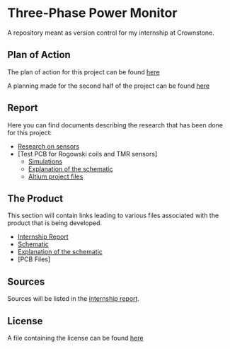 # Three-Phase Power Monitor
A repository meant as version control for my internship at Crownstone.

## Plan of Action
The plan of action for this project can be found [here](https://github.com/IrfaanBodha/Power-Monitoring-Internship/blob/main/Research/Research.pdf)

A planning made for the second half of the project can be found [here](https://github.com/IrfaanBodha/Power-Monitoring-Internship/blob/main/Plan%20van%20Aanpak/Internship%20Planning%20(Second%20half).pdf)

## Report
Here you can find documents describing the research that has been done for this project:

- [Research on sensors](https://github.com/IrfaanBodha/Power-Monitoring-Internship/blob/main/Research/Research.pdf)
- [Test PCB for Rogowski coils and TMR sensors]
   - [Simulations](https://github.com/IrfaanBodha/Power-Monitoring-Internship/blob/main/Test%20Board/Simulations.pdf)
   - [Explanation of the schematic](https://github.com/IrfaanBodha/Power-Monitoring-Internship/blob/main/Test%20Board/Test%20board%20Explanation.pdf)
   - [Altium project files](https://github.com/IrfaanBodha/Power-Monitoring-Internship/tree/main/Test%20Board)

## The Product
This section will contain links leading to various files associated with the product that is being developed.

- [Internship Report](Report/Internship_Report.pdf)
- [Schematic](TPPM/TMRSensors.SchDoc)
- [Explanation of the schematic](TPPM/Circuit_Explanation.pdf)
- [PCB Files] 

## Sources
Sources will be listed in the [internship report](https://github.com/IrfaanBodha/Power-Monitoring-Internship/tree/main/Report).

## License
A file containing the license can be found [here](LICENSE.md)
